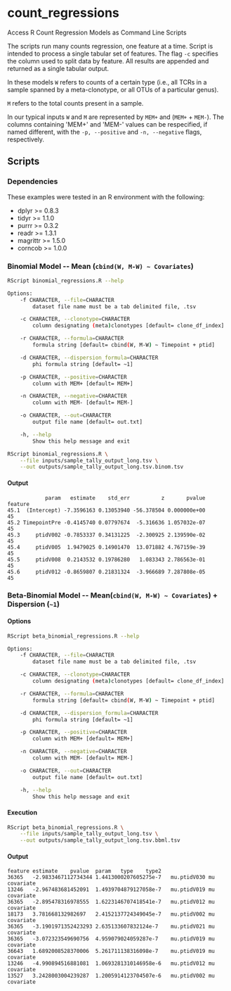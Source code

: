# count_regressions

Access R Count Regression Models as Command Line Scripts

The scripts run many counts regression, one feature at a time.
Script is intended to process a single tabular 
set of features. The flag `-c` specifies the column 
used to split data by feature. All results are 
appended and returned as a single tabular output.

In these models `W` refers to counts of a certain type 
(i.e., all TCRs in a sample spanned by a meta-clonotype, or all OTUs of a particular genus). 

`M` refers to the total counts present in a sample. 

In our typical inputs `W` and `M` are represented by `MEM+` and (`MEM+` + `MEM-`). 
The columns containing 'MEM+' and 'MEM-' values can be respecified, if named different,
 with the `-p, --positive` and `-n, --negative` flags, respectively.

## Scripts

### Dependencies 

These examples were tested in an R environment with 
the following:

* dplyr >= 0.8.3
* tidyr >= 1.1.0
* purrr >= 0.3.2
* readr >= 1.3.1
* magrittr >= 1.5.0
* corncob >= 1.0.0

### Binomial Model -- Mean (`cbind(W, M-W) ~ Covariates`)

```bash
RScript binomial_regressions.R --help
```

```bash
Options:
	-f CHARACTER, --file=CHARACTER
		dataset file name must be a tab delimited file, .tsv

	-c CHARACTER, --clonotype=CHARACTER
		column designating (meta)clonotypes [default= clone_df_index]

	-r CHARACTER, --formula=CHARACTER
		formula string [default= cbind(W, M-W) ~ Timepoint + ptid]

	-d CHARACTER, --dispersion_formula=CHARACTER
		phi formula string [default= ~1]

	-p CHARACTER, --positive=CHARACTER
		column with MEM+ [default= MEM+]

	-n CHARACTER, --negative=CHARACTER
		column with MEM- [default= MEM-]

	-o CHARACTER, --out=CHARACTER
		output file name [default= out.txt]

	-h, --help
		Show this help message and exit

```

```bash
RScript binomial_regressions.R \
	--file inputs/sample_tally_output_long.tsv \
	--out outputs/sample_tally_output_long.tsv.binom.tsv
```

#### Output 

```
            param   estimate    std_err          z       pvalue feature
45.1  (Intercept) -7.3596163 0.13053940 -56.378504 0.000000e+00      45
45.2 TimepointPre -0.4145740 0.07797674  -5.316636 1.057032e-07      45
45.3     ptidV002 -0.7853337 0.34131225  -2.300925 2.139590e-02      45
45.4     ptidV005  1.9479025 0.14901470  13.071882 4.767159e-39      45
45.5     ptidV008  0.2143532 0.19786280   1.083343 2.786563e-01      45
45.6     ptidV012 -0.8659807 0.21831324  -3.966689 7.287808e-05      45
```


### Beta-Binomial Model -- Mean(`cbind(W, M-W) ~ Covariates`) + Dispersion (`~1`)

#### Options

```bash
RScript beta_binomial_regressions.R --help
```

```bash
Options:
	-f CHARACTER, --file=CHARACTER
		dataset file name must be a tab delimited file, .tsv

	-c CHARACTER, --clonotype=CHARACTER
		column designating (meta)clonotypes [default= clone_df_index]

	-r CHARACTER, --formula=CHARACTER
		formula string [default= cbind(W, M-W) ~ Timepoint + ptid]

	-d CHARACTER, --dispersion_formula=CHARACTER
		phi formula string [default= ~1]

	-p CHARACTER, --positive=CHARACTER
		column with MEM+ [default= MEM+]

	-n CHARACTER, --negative=CHARACTER
		column with MEM- [default= MEM-]

	-o CHARACTER, --out=CHARACTER
		output file name [default= out.txt]

	-h, --help
		Show this help message and exit
```

#### Execution

```bash
RScript beta_binomial_regressions.R \
	--file inputs/sample_tally_output_long.tsv \
	--out outputs/sample_tally_output_long.tsv.bbml.tsv
```

#### Output 

```
feature	estimate	pvalue	param	type	type2
36365	-2.9833467112734344	1.4413000207605275e-7	mu.ptidV030	mu	covariate
13246	-2.967483681452091	1.4939704879127058e-7	mu.ptidV019	mu	covariate
36365	-2.895478316978555	1.6223146707418541e-7	mu.ptidV012	mu	covariate
18173	3.781668132982697	2.4152137724349045e-7	mu.ptidV002	mu	covariate
36365	-3.1901971352423293	2.635133607832124e-7	mu.ptidV021	mu	covariate
36365	-3.072323549690756	4.959079024059287e-7	mu.ptidV019	mu	covariate
36643	1.6892008528370006	5.261711138316098e-7	mu.ptidV019	mu	covariate
13246	-4.990894516881081	1.0693281310146958e-6	mu.ptidV012	mu	covariate
13527	3.2428003004239287	1.2005914123704507e-6	mu.ptidV002	mu	covariate
```

